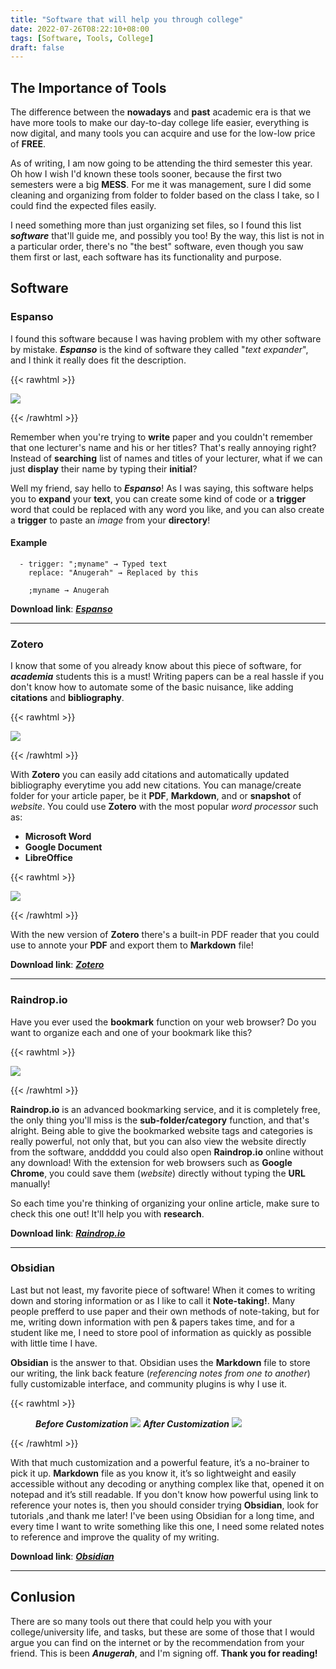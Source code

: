 ```yaml
---
title: "Software that will help you through college"
date: 2022-07-26T08:22:10+08:00
tags: [Software, Tools, College]
draft: false
---
```


## The Importance of Tools
The difference between the **nowadays** and **past** academic era is that we have more tools to make our day-to-day college life easier, everything is now digital, and many tools you can acquire and use for the low-low price of **FREE**.

As of writing, I am now going to be attending the third semester this year. Oh how I wish I'd known these tools sooner, because the first two semesters were a big **MESS**. For me it was management, sure I did some cleaning and organizing from folder to folder based on the class I take, so I could find the expected files easily.

I need something more than just organizing set files, so I found this list ***software*** that'll guide me, and possibly you too! By the way, this list is not in a particular order, there's no "the best" software, even though you saw them first or last, each software has its functionality and purpose.

## Software

### Espanso

I found this software because I was having problem with my other software by mistake. ***Espanso*** is the kind of software they called "*text expander*", and I think it really does fit the description. 

{{< rawhtml >}}

<img src="/img/espanso.png">

{{< /rawhtml >}}

Remember when you're trying to **write** paper and you couldn't remember that one lecturer's name and his or her titles? That's really annoying right? Instead of **searching** list of names and titles of your lecturer, what if we can just **display** their name by typing their **initial**?

Well my friend, say hello to ***Espanso***! As I was saying, this software helps you to **expand** your **text**, you can create some kind of code or a **trigger** word that could be replaced with any word you like, and you can also create a **trigger** to paste an *image* from your **directory**!

#### Example
```
  - trigger: ";myname" → Typed text
    replace: "Anugerah" → Replaced by this
    
    ;myname → Anugerah
```

**Download link**: [***Espanso***](https://espanso.org/)

---
### Zotero
I know that some of you already know about this piece of software, for ***academia*** students this is a must! Writing papers can be a real hassle if you don't know how to automate some of the basic nuisance, like adding **citations** and **bibliography**.

{{< rawhtml >}}

<img src="/img/zotero_1.png">

{{< /rawhtml >}}

With **Zotero** you can easily add citations and automatically updated bibliography everytime you add new citations. You can manage/create folder for your article paper, be it **PDF**, **Markdown**, and or **snapshot** of *website*. You could use **Zotero** with the most popular *word processor* such as:
+ **Microsoft Word**
+ **Google Document**
+ **LibreOffice**

{{< rawhtml >}}

<img src="/img/zotero_2.png">

{{< /rawhtml >}}

With the new version of **Zotero** there's a built-in PDF reader that you could use to annote your **PDF** and export them to **Markdown** file!

**Download link**: [***Zotero***](https://www.zotero.org/)

---
### Raindrop.io
Have you ever used the **bookmark** function on your web browser? Do you want to organize each and one of your bookmark like this?

{{< rawhtml >}}

<img src="/img/raindrop_1.png">

{{< /rawhtml >}}

**Raindrop.io** is an advanced bookmarking service, and it is completely free, the only thing you'll miss is the **sub-folder/category** function, and that's alright. Being able to give the bookmarked website tags and categories is really powerful, not only that, but you can also view the website directly from the software, anddddd you could also open **Raindrop.io** online without any download! With the extension for web browsers such as **Google Chrome**, you could save them (*website*) directly without typing the **URL** manually!

So each time you're thinking of organizing your online article, make sure to check this one out! It'll help you with **research**.

**Download link**: [***Raindrop.io***](https://raindrop.io/)

---
### Obsidian
Last but not least, my favorite piece of software! When it comes to writing down and storing information or as I like to call it **Note-taking!**. Many people prefferd to use paper and their own methods of note-taking, but for me, writing down information with pen & papers takes time, and for a student like me, I need to store pool of information as quickly as possible with little time I have.

**Obsidian** is the answer to that. Obsidian uses the **Markdown** file to store our writing, the link back feature (*referencing notes from one to another*) fully customizable interface, and community plugins is why I use it.

{{< rawhtml >}}
  <figure>
    <b><i>Before Customization</i></b>
    <img src="/img/obsidian_1.png">
    <b><i>After Customization</i></b>
    <img src="/img/obsidian_2.png">
  </figure>
{{< /rawhtml >}}

With that much customization and a powerful feature, it’s a no-brainer to pick it up. **Markdown** file as you know it, it’s so lightweight and easily accessible without any decoding or anything complex like that, opened it on notepad and it’s still readable. If you don't know how powerful using link to reference your notes is, then you should consider trying **Obsidian**, look for tutorials ,and thank me later! I've been using Obsidian for a long time, and every time I want to write something like this one, I need some related notes to reference and improve the quality of my writing.

**Download link**: [***Obsidian***](https://obsidian.md/)

---
## Conlusion
There are so many tools out there that could help you with your college/university life, and tasks, but these are some of those that I would argue you can find on the internet or by the recommendation from your friend. This is been ***Anugerah***, and I'm signing off. **Thank you for reading!**